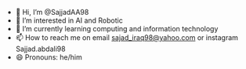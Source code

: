 - 👋 Hi, I’m @SajjadAA98
- 👀 I’m interested in AI and Robotic 
- 🌱 I’m currently learning computing and information technology
- 📫 How to reach me on email sajad_iraq98@yahoo.com  or instagram Sajjad.abdali98
- 😄 Pronouns: he/him
  

<!---
SajjadAA98/SajjadAA98 is a ✨ special ✨ repository because its `README.md` (this file) appears on your GitHub profile.
You can click the Preview link to take a look at your changes.
--->
